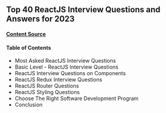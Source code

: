 ## Top 40 ReactJS Interview Questions and Answers for 2023

#### [Content Source](https://www.simplilearn.com/tutorials/reactjs-tutorial/reactjs-interview-questions)

#### Table of Contents

- Most Asked ReactJS Interview Questions
- Basic Level - ReactJS Interview Questions
- ReactJS Interview Questions on Components
- ReactJS Redux Interview Questions
- ReactJS Router Questions
- ReactJS Styling Questions
- Choose The Right Software Development Program
- Conclusion

